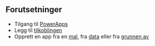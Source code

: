 ## <a name="prerequisites"></a>Forutsetninger
* Tilgang til [PowerApps](https://web.powerapps.com/?utm_source=padocs&utm_medium=linkinadoc&utm_campaign=referralsfromdoc)
* Legg til [tilkoblingen](../maker/canvas-apps/add-manage-connections.md)
* Opprett en app fra en [mal](../maker/canvas-apps/get-started-test-drive.md), fra [data](../maker/canvas-apps/get-started-create-from-data.md) eller fra [grunnen av](../maker/canvas-apps/get-started-create-from-blank.md)
